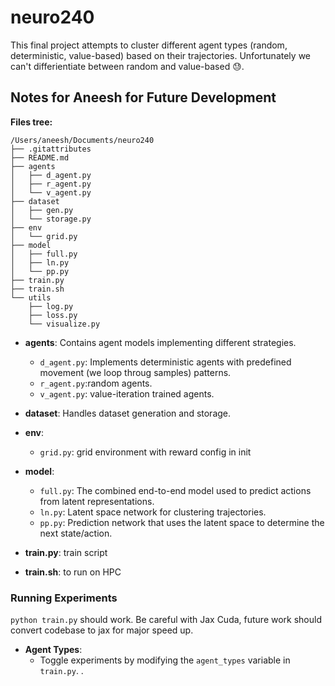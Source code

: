 # neuro240

This final project attempts to cluster different agent types (random, deterministic, value-based) based on their trajectories. Unfortunately we can't differientiate between random and value-based 😓.

## Notes for Aneesh for Future Development

**Files tree:**

```
/Users/aneesh/Documents/neuro240
├── .gitattributes
├── README.md
├── agents
│   ├── d_agent.py
│   ├── r_agent.py
│   └── v_agent.py
├── dataset
│   ├── gen.py
│   └── storage.py
├── env
│   └── grid.py
├── model
│   ├── full.py
│   ├── ln.py
│   └── pp.py
├── train.py
├── train.sh
└── utils
    ├── log.py
    ├── loss.py
    └── visualize.py
```


- **agents**: Contains agent models implementing different strategies.
  - `d_agent.py`: Implements deterministic agents with predefined movement (we loop throug samples) patterns.
  - `r_agent.py`:random agents.
  - `v_agent.py`: value-iteration trained agents.

- **dataset**: Handles dataset generation and storage.

- **env**: 
  - `grid.py`: grid environment with reward config in init

- **model**:
  - `full.py`: The combined end-to-end model used to predict actions from latent representations.
  - `ln.py`: Latent space network for clustering trajectories.
  - `pp.py`: Prediction network that uses the latent space to determine the next state/action.

- **train.py**: train script

- **train.sh**: to run on HPC


### Running Experiments
`python train.py` should work. Be careful with Jax Cuda, future work should convert codebase to jax for major speed up.
- **Agent Types**:
  - Toggle experiments by modifying the `agent_types` variable in `train.py`.
.
